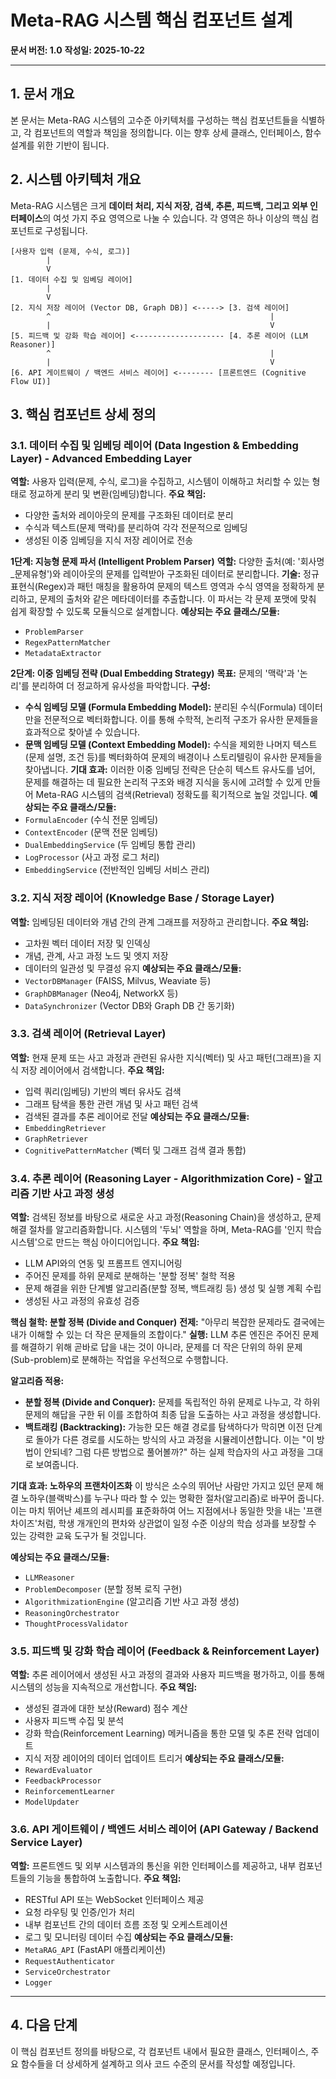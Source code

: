 # Meta-RAG 시스템 핵심 컴포넌트 설계

**문서 버전: 1.0**
**작성일: 2025-10-22**

---

## 1. 문서 개요

본 문서는 Meta-RAG 시스템의 고수준 아키텍처를 구성하는 핵심 컴포넌트들을 식별하고, 각 컴포넌트의 역할과 책임을 정의합니다. 이는 향후 상세 클래스, 인터페이스, 함수 설계를 위한 기반이 됩니다.

## 2. 시스템 아키텍처 개요

Meta-RAG 시스템은 크게 **데이터 처리, 지식 저장, 검색, 추론, 피드백, 그리고 외부 인터페이스**의 여섯 가지 주요 영역으로 나눌 수 있습니다. 각 영역은 하나 이상의 핵심 컴포넌트로 구성됩니다.

```
[사용자 입력 (문제, 수식, 로그)]
        |
        V
[1. 데이터 수집 및 임베딩 레이어]
        |
        V
[2. 지식 저장 레이어 (Vector DB, Graph DB)] <-----> [3. 검색 레이어]
        ^                                                 |
        |                                                 V
[5. 피드백 및 강화 학습 레이어] <-------------------- [4. 추론 레이어 (LLM Reasoner)]
        ^                                                 |
        |                                                 V
[6. API 게이트웨이 / 백엔드 서비스 레이어] <-------- [프론트엔드 (Cognitive Flow UI)]
```

## 3. 핵심 컴포넌트 상세 정의

### 3.1. 데이터 수집 및 임베딩 레이어 (Data Ingestion & Embedding Layer) - Advanced Embedding Layer
**역할:** 사용자 입력(문제, 수식, 로그)을 수집하고, 시스템이 이해하고 처리할 수 있는 형태로 정교하게 분리 및 변환(임베딩)합니다.
**주요 책임:**
-   다양한 출처와 레이아웃의 문제를 구조화된 데이터로 분리
-   수식과 텍스트(문제 맥락)를 분리하여 각각 전문적으로 임베딩
-   생성된 이중 임베딩을 지식 저장 레이어로 전송

**1단계: 지능형 문제 파서 (Intelligent Problem Parser)**
**역할:** 다양한 출처(예: '회사명_문제유형')와 레이아웃의 문제를 입력받아 구조화된 데이터로 분리합니다.
**기술:** 정규표현식(Regex)과 패턴 매칭을 활용하여 문제의 텍스트 영역과 수식 영역을 정확하게 분리하고, 문제의 출처와 같은 메타데이터를 추출합니다. 이 파서는 각 문제 포맷에 맞춰 쉽게 확장할 수 있도록 모듈식으로 설계합니다.
**예상되는 주요 클래스/모듈:**
-   `ProblemParser`
-   `RegexPatternMatcher`
-   `MetadataExtractor`

**2단계: 이중 임베딩 전략 (Dual Embedding Strategy)**
**목표:** 문제의 '맥락'과 '논리'를 분리하여 더 정교하게 유사성을 파악합니다.
**구성:**
-   **수식 임베딩 모델 (Formula Embedding Model):** 분리된 수식(Formula) 데이터만을 전문적으로 벡터화합니다. 이를 통해 수학적, 논리적 구조가 유사한 문제들을 효과적으로 찾아낼 수 있습니다.
-   **문맥 임베딩 모델 (Context Embedding Model):** 수식을 제외한 나머지 텍스트(문제 설명, 조건 등)를 벡터화하여 문제의 배경이나 스토리텔링이 유사한 문제들을 찾아냅니다.
**기대 효과:** 이러한 이중 임베딩 전략은 단순히 텍스트 유사도를 넘어, 문제를 해결하는 데 필요한 논리적 구조와 배경 지식을 동시에 고려할 수 있게 만들어 Meta-RAG 시스템의 검색(Retrieval) 정확도를 획기적으로 높일 것입니다.
**예상되는 주요 클래스/모듈:**
-   `FormulaEncoder` (수식 전문 임베딩)
-   `ContextEncoder` (문맥 전문 임베딩)
-   `DualEmbeddingService` (두 임베딩 통합 관리)
-   `LogProcessor` (사고 과정 로그 처리)
-   `EmbeddingService` (전반적인 임베딩 서비스 관리)

### 3.2. 지식 저장 레이어 (Knowledge Base / Storage Layer)
**역할:** 임베딩된 데이터와 개념 간의 관계 그래프를 저장하고 관리합니다.
**주요 책임:**
-   고차원 벡터 데이터 저장 및 인덱싱
-   개념, 관계, 사고 과정 노드 및 엣지 저장
-   데이터의 일관성 및 무결성 유지
**예상되는 주요 클래스/모듈:**
-   `VectorDBManager` (FAISS, Milvus, Weaviate 등)
-   `GraphDBManager` (Neo4j, NetworkX 등)
-   `DataSynchronizer` (Vector DB와 Graph DB 간 동기화)

### 3.3. 검색 레이어 (Retrieval Layer)
**역할:** 현재 문제 또는 사고 과정과 관련된 유사한 지식(벡터) 및 사고 패턴(그래프)을 지식 저장 레이어에서 검색합니다.
**주요 책임:**
-   입력 쿼리(임베딩) 기반의 벡터 유사도 검색
-   그래프 탐색을 통한 관련 개념 및 사고 패턴 검색
-   검색된 결과를 추론 레이어로 전달
**예상되는 주요 클래스/모듈:**
-   `EmbeddingRetriever`
-   `GraphRetriever`
-   `CognitivePatternMatcher` (벡터 및 그래프 검색 결과 통합)

### 3.4. 추론 레이어 (Reasoning Layer - Algorithmization Core) - 알고리즘 기반 사고 과정 생성
**역할:** 검색된 정보를 바탕으로 새로운 사고 과정(Reasoning Chain)을 생성하고, 문제 해결 절차를 알고리즘화합니다. 시스템의 '두뇌' 역할을 하며, Meta-RAG를 '인지 학습 시스템'으로 만드는 핵심 아이디어입니다.
**주요 책임:**
-   LLM API와의 연동 및 프롬프트 엔지니어링
-   주어진 문제를 하위 문제로 분해하는 '분할 정복' 철학 적용
-   문제 해결을 위한 단계별 알고리즘(분할 정복, 백트래킹 등) 생성 및 실행 계획 수립
-   생성된 사고 과정의 유효성 검증

**핵심 철학: 분할 정복 (Divide and Conquer)**
**전제:** "아무리 복잡한 문제라도 결국에는 내가 이해할 수 있는 더 작은 문제들의 조합이다."
**실행:** LLM 추론 엔진은 주어진 문제를 해결하기 위해 곧바로 답을 내는 것이 아니라, 문제를 더 작은 단위의 하위 문제(Sub-problem)로 분해하는 작업을 우선적으로 수행합니다.

**알고리즘 적용:**
-   **분할 정복 (Divide and Conquer):** 문제를 독립적인 하위 문제로 나누고, 각 하위 문제의 해답을 구한 뒤 이를 조합하여 최종 답을 도출하는 사고 과정을 생성합니다.
-   **백트래킹 (Backtracking):** 가능한 모든 해결 경로를 탐색하다가 막히면 이전 단계로 돌아가 다른 경로를 시도하는 방식의 사고 과정을 시뮬레이션합니다. 이는 "이 방법이 안되네? 그럼 다른 방법으로 풀어볼까?" 하는 실제 학습자의 사고 과정을 그대로 보여줍니다.

**기대 효과: 노하우의 프랜차이즈화**
이 방식은 소수의 뛰어난 사람만 가지고 있던 문제 해결 노하우(블랙박스)를 누구나 따라 할 수 있는 명확한 절차(알고리즘)로 바꾸어 줍니다. 이는 마치 뛰어난 셰프의 레시피를 표준화하여 어느 지점에서나 동일한 맛을 내는 '프랜차이즈'처럼, 학생 개개인의 편차와 상관없이 일정 수준 이상의 학습 성과를 보장할 수 있는 강력한 교육 도구가 될 것입니다.

**예상되는 주요 클래스/모듈:**
-   `LLMReasoner`
-   `ProblemDecomposer` (분할 정복 로직 구현)
-   `AlgorithmizationEngine` (알고리즘 기반 사고 과정 생성)
-   `ReasoningOrchestrator`
-   `ThoughtProcessValidator`

### 3.5. 피드백 및 강화 학습 레이어 (Feedback & Reinforcement Layer)
**역할:** 추론 레이어에서 생성된 사고 과정의 결과와 사용자 피드백을 평가하고, 이를 통해 시스템의 성능을 지속적으로 개선합니다.
**주요 책임:**
-   생성된 결과에 대한 보상(Reward) 점수 계산
-   사용자 피드백 수집 및 분석
-   강화 학습(Reinforcement Learning) 메커니즘을 통한 모델 및 추론 전략 업데이트
-   지식 저장 레이어의 데이터 업데이트 트리거
**예상되는 주요 클래스/모듈:**
-   `RewardEvaluator`
-   `FeedbackProcessor`
-   `ReinforcementLearner`
-   `ModelUpdater`

### 3.6. API 게이트웨이 / 백엔드 서비스 레이어 (API Gateway / Backend Service Layer)
**역할:** 프론트엔드 및 외부 시스템과의 통신을 위한 인터페이스를 제공하고, 내부 컴포넌트들의 기능을 통합하여 노출합니다.
**주요 책임:**
-   RESTful API 또는 WebSocket 인터페이스 제공
-   요청 라우팅 및 인증/인가 처리
-   내부 컴포넌트 간의 데이터 흐름 조정 및 오케스트레이션
-   로그 및 모니터링 데이터 수집
**예상되는 주요 클래스/모듈:**
-   `MetaRAG_API` (FastAPI 애플리케이션)
-   `RequestAuthenticator`
-   `ServiceOrchestrator`
-   `Logger`

---

## 4. 다음 단계

이 핵심 컴포넌트 정의를 바탕으로, 각 컴포넌트 내에서 필요한 클래스, 인터페이스, 주요 함수들을 더 상세하게 설계하고 의사 코드 수준의 문서를 작성할 예정입니다.
